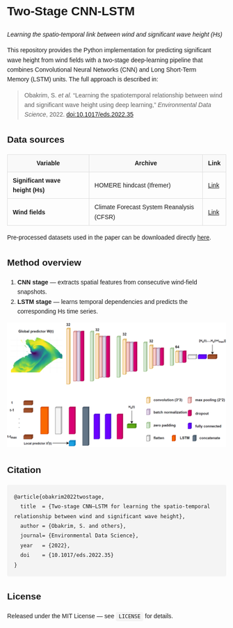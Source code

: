 <!DOCTYPE html>
<html lang="en">
<head>
<meta charset="utf-8">
<title>Two-Stage CNN-LSTM</title>
<style>
  body {font-family: Arial, sans-serif; line-height: 1.6; margin: 2rem;}
  code, pre {background:#f4f4f4; padding:0.2rem 0.4rem; border-radius:4px;}
  pre {padding:1rem; overflow-x:auto;}
  table {border-collapse:collapse; margin-bottom:1rem;}
  th, td {border:1px solid #ddd; padding:0.5rem 0.75rem;}
  th {background:#f9f9f9;}
  img {max-width:100%; height:auto;}
</style>
</head>
<body>

<h1>Two-Stage CNN-LSTM</h1>
<p><em>Learning the spatio-temporal link between wind and significant wave height&nbsp;(Hs)</em></p>

<p>
  This repository provides the Python implementation for predicting significant wave height from wind fields with a two-stage deep-learning pipeline that combines Convolutional Neural Networks&nbsp;(CNN) and Long Short-Term Memory&nbsp;(LSTM) units. The full approach is described in:
</p>

<blockquote>
  <p>
    Obakrim, S. <em>et&nbsp;al.</em> “Learning the spatiotemporal relationship between wind and significant wave height using deep learning,”
    <em>Environmental Data Science</em>, 2022.
    <a href="https://doi.org/10.1017/eds.2022.35">doi:10.1017/eds.2022.35</a>
  </p>
</blockquote>

<h2>Data sources</h2>
<table>
  <thead>
    <tr>
      <th>Variable</th>
      <th>Archive</th>
      <th>Link</th>
    </tr>
  </thead>
  <tbody>
    <tr>
      <td><strong>Significant wave height&nbsp;(Hs)</strong></td>
      <td>HOMERE hindcast (Ifremer)</td>
      <td><a href="https://marc.ifremer.fr/produits/rejeu_d_etats_de_mer_homere">Link</a></td>
    </tr>
    <tr>
      <td><strong>Wind fields</strong></td>
      <td>Climate Forecast System Reanalysis (CFSR)</td>
      <td><a href="https://climatedataguide.ucar.edu/climate-data/climate-forecast-system-reanalysis-cfsr">Link</a></td>
    </tr>
  </tbody>
</table>

<p>
  Pre-processed datasets used in the paper can be downloaded directly
  <a href="https://drive.google.com/drive/folders/1SIXYRXIpoegZ_bTLsvmr1g77GLMnMWy_?usp=sharing">here</a>.
</p>

<h2>Method overview</h2>
<ol>
  <li><strong>CNN stage</strong> — extracts spatial features from consecutive wind-field snapshots.</li>
  <li><strong>LSTM stage</strong> — learns temporal dependencies and predicts the corresponding Hs time series.</li>
</ol>

<p style="text-align:center;">
  <img src="https://github.com/SaidObakrim/Two-stage-CNN-LSTM-/blob/main/cnn_architicture.png" alt="Model architecture">
</p>


<h2>Citation</h2>
<pre><code>@article{obakrim2022twostage,
  title  = {Two-stage CNN–LSTM for learning the spatio-temporal relationship between wind and significant wave height},
  author = {Obakrim, S. and others},
  journal= {Environmental Data Science},
  year   = {2022},
  doi    = {10.1017/eds.2022.35}
}
</code></pre>

<h2>License</h2>
<p>Released under the MIT License — see <code>LICENSE</code> for details.</p>

</body>
</html>
